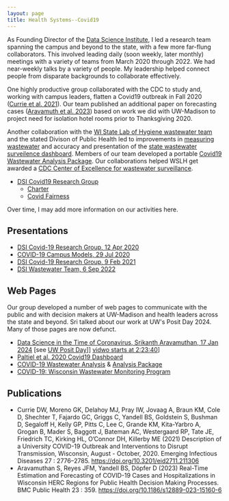 ```yaml
---
layout: page
title: Health Systems--Covid19
---
```


As Founding Director of the [Data Science Institute](https://datascience.wisc.edu/institute), I led a research team spanning the campus and beyond to the state, with a few more far-flung collaborators. This involved leading daily (soon weekly, later monthly) meetings with a variety of teams from March 2020 through 2022. We had near-weekly talks by a variety of people. My leadership helped connect people from disparate backgrounds to collaborate effectively.

One highly productive group collaborated with the CDC to study and, working with campus leaders, flatten a Covid19 outbreak in Fall 2020 
([Currie et al. 2021](https://doi.org/10.3201/eid2711.211306)).
Our team published an additional paper on forecasting cases ([Aravamuth et al. 2023](https://doi.org/10.1186/s12889-023-15160-6))
based on work we did with UW-Madison to
project need for isolation hotel rooms prior to Thanksgiving 2020.

Another collaboration with the [WI State Lab of Hygiene wastewater team](https://www.slh.wisc.edu/research/experts/) and the stated Divison of Public Health led to improvements in [measuring wastewater](https://www.slh.wisc.edu/environmental/covid-19-wastewater/) and accuracy and presentation of the [state wastewater surveilence dashboard](https://www.dhs.wisconsin.gov/covid-19/wastewater.htm). Members of our team developed a portable [Covid19 Wastewater Analysis Package](https://github.com/UW-Madison-DSI/Covid19Wastewater).
Our collaborations helped WSLH get awarded a [CDC Center of Excellence for wastewater surveillance](https://www.slh.wisc.edu/wisconsin-named-national-center-of-excellence-for-wastewater-surveillance/).

- [DSI Covid19 Research Group](https://datascience.wisc.edu/institute/covid19/)
  + [Charter](https://datascience.wisc.edu/institute/covid19/covid19_charter/)
  + [Covid Fairness](https://news.wisc.edu/research-aims-to-give-everyone-a-fair-shot-at-accessing-covid-19-vaccines/)
  
Over time, I may add more information on our activities here.

## Presentations

* [DSI Covid-19 Research Group, 12 Apr 2020](https://docs.google.com/presentation/d/11j7af3mf0xCctFv00mi4sTsGZi_oTBWHBheB7wuUYgg)
* [COVID-19 Campus Models, 29 Jul 2020](https://docs.google.com/presentation/d/1UVYdV5Vu_36-8OYbz9jZAkWboMq3JbQ7ssS4jX4fSAM)
* [DSI Covid-19 Research Group, 9 Feb 2021](https://docs.google.com/presentation/d/1v6tUZTbQda_RIK7Pb-s4wmUTfzNkj99h4St8lEmznZI)
* [DSI Wastewater Team, 6 Sep 2022](https://docs.google.com/presentation/d/129i2G5avbnLZrWV5fC_HPJeQQjpsGm8bBJjtHvV2bc8)

## Web Pages

Our group developed a number of web pages to communicate with
the public and with decision makers at UW-Madison and health leaders across the state and beyond. Sri talked about our work at UW's Posit Day 2024. Many of those pages are now defunct.

- [Data Science in the Time of Coronavirus, Srikanth Aravamuthan, 17 Jan 2024](https://connect.doit.wisc.edu/posit-day/) [see [UW Posit Day](https://researchci.it.wisc.edu/data-science-platform-sponsored-events/)]] [vidwo starts at 2:23:40](https://mediaspace.wisc.edu/media/Posit+Day+2023-01-17+%E2%80%93+morning+session/1_hcbezw5h)]
- [Paltiel et al. 2020 Covid19 Dashboard](https://connect.doit.wisc.edu/secondary-shock/)
- [COVID-19 Wastewater Analysis](https://github.com/UW-Madison-DSI/Covid19-Wastewater-Analysis) &
[Analysis Package](https://github.com/UW-Madison-DSI/Covid19Wastewater)
- [COVID-19: Wisconsin Wastewater Monitoring Program](https://www.dhs.wisconsin.gov/covid-19/wastewater.htm)

## Publications

- Currie DW, Moreno GK, Delahoy MJ, Pray IW, Jovaag A, Braun KM, Cole D, Shechter T, Fajardo GC, Griggs C, Yandell BS, Goldstein S, Bushman D, Segaloff H, Kelly GP, Pitts C, Lee C, Grande KM, Kita-Yarbro A, Grogan B, Mader S, Baggott J, Bateman AC, Westergaard RP, Tate JE, Friedrich TC, Kirking HL, O’Connor DH, Killerby ME (2021) Description of a University COVID-19 Outbreak and Interventions to Disrupt Transmission, Wisconsin, August - October, 2020. Emerging Infectious Diseases 27 : 2776–2785. <https://doi.org/10.3201/eid2711.211306>
- Aravamuthan S, Reyes JFM, Yandell BS, Döpfer D (2023) Real-Time Estimation and Forecasting of COVID-19 Cases and Hospitalizations in Wisconsin HERC Regions for Public Health Decision Making Processes. BMC Public Health 23 : 359. <https://doi.org/10.1186/s12889-023-15160-6>
